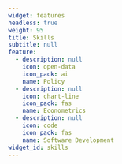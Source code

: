 ```yaml
---
widget: features
headless: true
weight: 95
title: Skills
subtitle: null
feature:
  - description: null
    icon: open-data 
    icon_pack: ai 
    name: Policy
  - description: null
    icon: chart-line
    icon_pack: fas
    name: Econometrics
  - description: null
    icon: code
    icon_pack: fas
    name: Software Development
widget_id: skills
---
```


